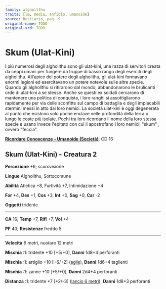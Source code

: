 ```yaml
---
family: alghollthu
traits: [lm, media, anfibio, umanoide]
source: Bestiario, pag. 9
original-name: TODO
original-srd: TODO
---
```


# Skum (Ulat-Kini)

I più numerosi degli alghollthu sono gli ulat-kini, una razza di servitori
creata da ceppi umani per fungere da truppe di basso rango degli eserciti degli
alghollthu. All'apice del potere degli alghollthu, gli ulat-kini formavano
enormi legioni ed esercitavano un potere notevole sulle altre specie. Quando gli
alghollthu si ritirarono dal mondo, abbandonarono le brulicanti orde di
ulat-kini a se stesse. Anche se questi ex soldati cercarono di mantenere una
politica di conquista, i loro ranghi si assottigliarono rapidamente per via
delle sconfitte sul campo di battaglia e degli implacabili stermini messi in
atto dai loro nemici. La società ulat-kini è oggi degenerata al punto che
esistono solo poche enclave nelle profondità della terra o lungo le coste più
isolate. Pochi tra loro ricordano il nome della loro stessa specie e usano
invece l'epiteto con cui li apostrofano i loro nemici: "skum" , ovvero "feccia".

**[Ricordare Conoscenze - Umanoide (Società)](/azioni/abilita/ricordare-conoscenze)**:
CD 16

## Skum (Ulat-Kini) - Creatura 2

**Percezione** +6; scurovisione

**Lingue** Alghollthu, Sottocomune

**Abilità** Atletica +8, Furtività +7, Intimidazione +4

**For** +4, **Des** +1, **Cos** +3, **Int** +0, **Sag** +0, **Car** -2

**Oggetti** tridente

---

**CA** 16; **Temp** +7, **Rifl** +7, **Vol** +4

**PF** 40; **Resistenze** freddo 5

---

**Velocità** 6 metri, nuotare 12 metri

**Mischia** :1: tridente +10 \[+5/+0], **Danni** 1d8+4 perforanti

**Mischia** :1: artiglio +10 \[+6/+2] ([agile](/tratti/agile)), **Danni** 1d6+4
taglienti

**Mischia** :1: zanne +10 \[+5/+0], **Danni** 2d4+4 perforanti

**Distanza** :1: tridente +7 \[+2/-3] ([lancio 6 metri](/tratti/lancio)),
**Danni** 1d8+3 perforanti
